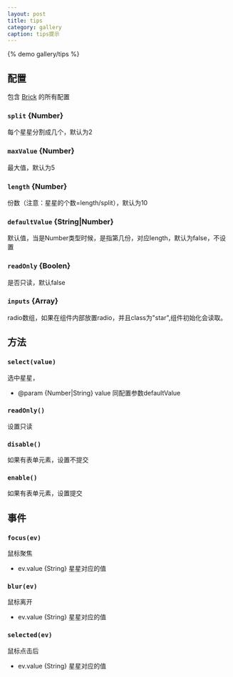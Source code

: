 ```yaml
---
layout: post
title: tips
category: gallery
caption: tips提示
---
```


{% demo gallery/tips %}

## 配置

包含 [Brick](/brix/core/brick) 的所有配置

### `split` {Number}

每个星星分割成几个，默认为2

### `maxValue` {Number}

最大值，默认为5

### `length` {Number}

份数（注意：星星的个数=length/split），默认为10

### `defaultValue` {String|Number}

默认值，当是Number类型时候，是指第几份，对应length，默认为false，不设置

### `readOnly` {Boolen}

是否只读，默认false

### `inputs` {Array}

radio数组，如果在组件内部放置radio，并且class为"star",组件初始化会读取。

## 方法

### `select(value)`

选中星星，

* @param  {Number|String} value 同配置参数defaultValue


### `readOnly()`

设置只读

### `disable()`

如果有表单元素，设置不提交

### `enable()`

如果有表单元素，设置提交

## 事件

### `focus(ev)`

鼠标聚焦

* ev.value {String} 星星对应的值

### `blur(ev)`

鼠标离开

* ev.value {String} 星星对应的值

### `selected(ev)`

鼠标点击后

* ev.value {String} 星星对应的值

